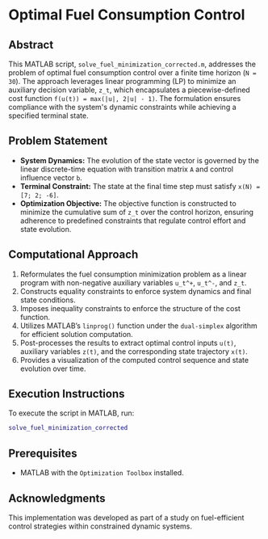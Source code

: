 # Optimal Fuel Consumption Control

## Abstract
This MATLAB script, `solve_fuel_minimization_corrected.m`, addresses the problem of optimal fuel consumption control over a finite time horizon (`N = 30`). The approach leverages linear programming (LP) to minimize an auxiliary decision variable, `z_t`, which encapsulates a piecewise-defined cost function `f(u(t)) = max(|u|, 2|u| - 1)`. The formulation ensures compliance with the system's dynamic constraints while achieving a specified terminal state.

## Problem Statement
- **System Dynamics:** The evolution of the state vector is governed by the linear discrete-time equation with transition matrix `A` and control influence vector `b`.
- **Terminal Constraint:** The state at the final time step must satisfy `x(N) = [7; 2; -6]`.
- **Optimization Objective:** The objective function is constructed to minimize the cumulative sum of `z_t` over the control horizon, ensuring adherence to predefined constraints that regulate control effort and state evolution.

## Computational Approach
1. Reformulates the fuel consumption minimization problem as a linear program with non-negative auxiliary variables `u_t^+`, `u_t^-`, and `z_t`.
2. Constructs equality constraints to enforce system dynamics and final state conditions.
3. Imposes inequality constraints to enforce the structure of the cost function.
4. Utilizes MATLAB’s `linprog()` function under the `dual-simplex` algorithm for efficient solution computation.
5. Post-processes the results to extract optimal control inputs `u(t)`, auxiliary variables `z(t)`, and the corresponding state trajectory `x(t)`.
6. Provides a visualization of the computed control sequence and state evolution over time.

## Execution Instructions
To execute the script in MATLAB, run:
```matlab
solve_fuel_minimization_corrected
```

## Prerequisites
- MATLAB with the `Optimization Toolbox` installed.

## Acknowledgments
This implementation was developed as part of a study on fuel-efficient control strategies within constrained dynamic systems.
